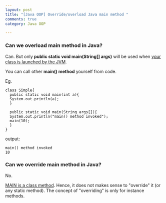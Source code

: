 ```yaml
---
layout: post
title: "[Java OOP] Override/overload Java main method "
comments: true
category: Java OOP

---
```


### Can we overload main method in Java?

Can. But only __public static void main(String[] args)__ will be used when [your class is launched by the JVM](http://stackoverflow.com/questions/3759315/can-we-overload-the-main-method-in-java). 

You can call other __main() method__ yourself from code. 

Eg.

    class Simple{  
      public static void main(int a){  
      System.out.println(a);  
      }  

      public static void main(String args[]){  
      System.out.println("main() method invoked");  
      main(10);  
      }  
    }

output: 

    main() method invoked
    10

### Can we override main method in Java?

No.

[MAIN is a class method](http://stackoverflow.com/questions/9083876/override-main-method). Hence, it does not makes sense to "override" it (or any static method). The concept of "overriding" is only for instance methods.
